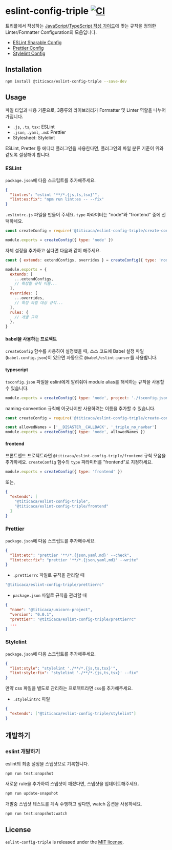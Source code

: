 # eslint-config-triple [![CI][ci-image]][ci-url]

[ci-image]: https://github.com/titicacadev/eslint-config-triple/actions/workflows/ci.yaml/badge.svg?branch=main
[ci-url]: https://github.com/titicacadev/eslint-config-triple/actions/workflows/ci.yaml

트리플에서 작성하는 [JavaScript/TypeScript 작성 가이드](STYLE_GUIDE.md)에 맞는
규칙을 정의한 Linter/Formatter Configuration의 모음입니다.

- [ESLint Sharable Config](https://eslint.org/docs/developer-guide/shareable-configs)
- [Prettier Config](https://prettier.io/docs/en/configuration.html)
- [Stylelint Config](https://stylelint.io/user-guide/configure/)

## Installation

```bash
npm install @titicaca/eslint-config-triple --save-dev
```

## Usage

파일 타입과 내용 기준으로, 3종류의 라이브러리가 Formatter 및 Linter 역할을 나누어
가집니다.

- `.js`, `.ts`, `tsx`: ESLint
- `.json`, `.yaml`, `.md`: Prettier
- Stylesheet: Stylelint

ESLint, Pretter 등 에디터 플러그인을 사용한다면, 플러그인의 파일 분류 기준이 위와
같도록 설정해야 합니다.

### ESLint

`package.json`에 다음 스크립트를 추가해주세요.

```json
{
  "lint:es": "eslint '**/*.{js,ts,tsx}'",
  "lint:es:fix": "npm run lint:es -- --fix"
}
```

`.eslintrc.js` 파일을 만들어 주세요. `type` 파라미터는 "node"와 "frontend" 중에 선택하세요.

```js
const createConfig = require('@titicaca/eslint-config-triple/create-config')

module.exports = createConfig({ type: 'node' })
```

자체 설정을 추가하고 싶다면 다음과 같이 해주세요.

```js
const { extends: extendConfigs, overrides } = createConfig({ type: 'node' })

module.exports = {
  extends: [
    ...extendConfigs,
    // 확장할 규칙 이름...
  ],
  overrides: [
    ...overrides,
    // 특정 파일 대상 규칙...
  ],
  rules: {
    // 개별 규칙
  },
}
```

#### babel을 사용하는 프로젝트

`createConfig` 함수를 사용하여 설정했을 때, 소스 코드에 Babel 설정 파일(`babel.config.json`)이 있으면 자동으로 `@babel/eslint-parser`를 사용합니다.

#### typescript

`tsconfig.json` 파일을 eslint에게 알려줘야 module alias를 해석하는 규칙을 사용할 수 있습니다.

```js
module.exports = createConfig({ type: 'node', project: './tsconfig.json' })
```

naming-convention 규칙에 어긋나지만 사용하려는 이름을 추가할 수 있습니다.

```js
const createConfig = require('@titicaca/eslint-config-triple/create-config')

const allowedNames = ['__DISASTER__CALLBACK', '_triple_no_navbar']
module.exports = createConfig({ type: 'node', allowedNames })
```

#### frontend

프론트엔드 프로젝트라면 `@titicaca/eslint-config-triple/frontend` 규칙 모음을 추가하세요.
`createConfig` 함수의 `type` 파라미터를 "frontend"로 지정하세요.

```js
module.exports = createConfig({ type: 'frontend' })
```

또는,

```json
{
  "extends": [
    "@titicaca/eslint-config-triple",
    "@titicaca/eslint-config-triple/frontend"
  ]
}
```

### Prettier

`package.json`에 다음 스크립트를 추가해주세요.

```json
{
  "lint:etc": "prettier '**/*.{json,yaml,md}' --check",
  "lint:etc:fix": "prettier '**/*.{json,yaml,md}' --write"
}
```

- `.prettierrc` 파일로 규칙을 관리할 때

<!-- prettier-ignore -->
```js
"@titicaca/eslint-config-triple/prettierrc"
```

- `package.json` 파일로 규칙을 관리할 때

```json
{
  "name": "@titicaca/unicorn-project",
  "version": "0.0.1",
  "prettier": "@titicaca/eslint-config-triple/prettierrc"
  ...
}
```

### Stylelint

`package.json`에 다음 스크립트를 추가해주세요.

```json
{
  "lint:style": "stylelint './**/*.{js,ts,tsx}'",
  "lint:style:fix": "stylelint './**/*.{js,ts,tsx}' --fix"
}
```

만약 css 파일을 별도로 관리하는 프로젝트라면 `css`를 추가해주세요.

- `.stylelintrc` 파일

```json
{
  "extends": ["@titicaca/eslint-config-triple/stylelint"]
}
```

## 개발하기

### eslint 개발하기

eslint의 최종 설정을 스냅샷으로 기록합니다.

```bash
npm run test:snapshot
```

새로운 rule을 추가하여 스냅샷이 깨졌다면, 스냅샷을 업데이트해주세요.

```bash
npm run update-snapshot
```

개발중 스냅샷 테스트를 계속 수행하고 싶다면, watch 옵션을 사용하세요.

```bash
npm run test:snapshot:watch
```

## License

`eslint-config-triple` is released under the [MIT license](LICENSE).
